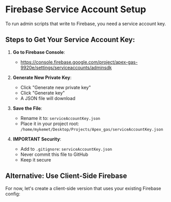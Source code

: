 # Firebase Service Account Setup

To run admin scripts that write to Firebase, you need a service account key.

## Steps to Get Your Service Account Key:

1. **Go to Firebase Console**:
   - https://console.firebase.google.com/project/apex-gas-9920e/settings/serviceaccounts/adminsdk

2. **Generate New Private Key**:
   - Click "Generate new private key"
   - Click "Generate key"
   - A JSON file will download

3. **Save the File**:
   - Rename it to: `serviceAccountKey.json`
   - Place it in your project root: `/home/mykemet/Desktop/Projects/Apex_gas/serviceAccountKey.json`

4. **IMPORTANT Security**:
   - Add to `.gitignore`: `serviceAccountKey.json`
   - Never commit this file to GitHub
   - Keep it secure

## Alternative: Use Client-Side Firebase

For now, let's create a client-side version that uses your existing Firebase config:
